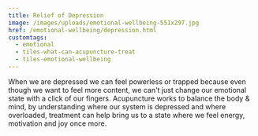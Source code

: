 ```yaml
---
title: Relief of Depression
image: /images/uploads/emotional-wellbeing-551x297.jpg
href: /emotional-wellbeing/depression.html
customtags:
  - emotional
  - tiles-what-can-acupuncture-treat
  - tiles-emotional-wellbeing
---
```

When we are depressed we can feel powerless or trapped because even though we want to feel more content, we can't just change our emotional state with a click of our fingers. Acupuncture works to balance the body & mind, by understanding where our system is depressed and where overloaded, treatment can help bring us to a state where we feel energy, motivation and joy once more.
